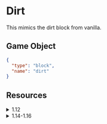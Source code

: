 # Dirt

This mimics the dirt block from vanilla.

## Game Object

```JSON
{
  "type": "block",
  "name": "dirt"
}
```

## Resources

<details>
<summary>1.12</summary>
<p>

jsonifycraft/blockstates/dirt.json

```JSON
{
  "variants": {
    "normal": [
      { "model": "dirt" },
      { "model": "dirt", "y": 90 },
      { "model": "dirt", "y": 180 },
      { "model": "dirt", "y": 270 }
    ]
  }
}
```

jsonifycraft/lang/en_us.lang

```JSON
block.jsonifycraft.dirt.name=Dirt
```

</p>
</details>

<details>
<summary>1.14-1.16</summary>
<p>

jsonifycraft/blockstates/dirt.json

```JSON
{
  "variants": {
    "": [
      { "model": "dirt" },
      { "model": "dirt", "y": 90 },
      { "model": "dirt", "y": 180 },
      { "model": "dirt", "y": 270 }
    ]
  }
}
```

jsonifycraft/lang/en_us.lang

```JSON
{
  "block.jsonifycraft.dirt.name": "Dirt"
}
```

</p>
</details>
